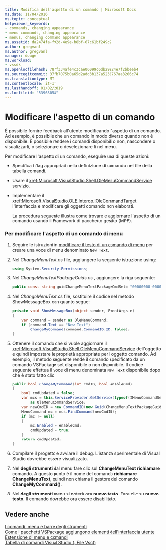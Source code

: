 ```yaml
---
title: Modifica dell'aspetto di un comando | Microsoft Docs
ms.date: 11/04/2016
ms.topic: conceptual
helpviewer_keywords:
- commands, changing appearance
- menu commands, changing appearance
- menus, changing command appearance
ms.assetid: da2474fa-f92d-4e9e-b8bf-67c61bf249c2
author: gregvanl
ms.author: gregvanl
manager: douge
ms.workload:
- vssdk
ms.openlocfilehash: 787f334afe4c3cae06099c6db29924e7f2bbeeb4
ms.sourcegitcommit: 37fb7075b0a65d2add3b137a5230767aa3266c74
ms.translationtype: MT
ms.contentlocale: it-IT
ms.lasthandoff: 01/02/2019
ms.locfileid: "53963058"
---
```

# <a name="change-the-appearance-of-a-command"></a>Modificare l'aspetto di un comando
È possibile fornire feedback all'utente modificando l'aspetto di un comando. Ad esempio, è possibile che un comando in modo diverso quando non è disponibile. È possibile rendere i comandi disponibili o non, nascondere o visualizzarli, o selezionare o deselezionare li nel menu.  
  
 Per modificare l'aspetto di un comando, eseguire una di queste azioni:  
  
- Specifica i flag appropriati nella definizione di comando nel file della tabella comandi.  
  
- Usare il <xref:Microsoft.VisualStudio.Shell.OleMenuCommandService> servizio.  
  
- Implementare il <xref:Microsoft.VisualStudio.OLE.Interop.IOleCommandTarget> l'interfaccia e modificare gli oggetti comando non elaborati.  
  
  La procedura seguente illustra come trovare e aggiornare l'aspetto di un comando usando il Framework di pacchetto gestito (MPF).  
  
### <a name="to-change-the-appearance-of-a-menu-command"></a>Per modificare l'aspetto di un comando di menu  
  
1.  Seguire le istruzioni in [modificare il testo di un comando di menu](../extensibility/changing-the-text-of-a-menu-command.md) per creare una voce di menu denominato `New Text`.  
  
2.  Nel *ChangeMenuText.cs* file, aggiungere la seguente istruzione using:  
  
    ```csharp  
    using System.Security.Permissions;  
    ```  
  
3.  Nel *ChangeMenuTextPackageGuids.cs* , aggiungere la riga seguente:  
  
    ```csharp  
    public const string guidChangeMenuTextPackageCmdSet= "00000000-0000-0000-0000-00000000";  // get the GUID from the .vsct file  
    ```  
  
4.  Nel *ChangeMenuText.cs* file, sostituire il codice nel metodo ShowMessageBox con quanto segue:  
  
    ```csharp  
    private void ShowMessageBox(object sender, EventArgs e)  
    {  
        var command = sender as OleMenuCommand;  
        if (command.Text == "New Text")  
            ChangeMyCommand(command.CommandID.ID, false);
    }  
    ```  
  
5.  Ottenere il comando che si vuole aggiornare il <xref:Microsoft.VisualStudio.Shell.OleMenuCommandService> dell'oggetto e quindi impostare le proprietà appropriate per l'oggetto comando. Ad esempio, il metodo seguente rende il comando specificato da un comando VSPackage set disponibile o non disponibile. Il codice seguente effettua il voce di menu denominata `New Text` disponibile dopo che è stato fatto clic.  
  
    ```csharp  
    public bool ChangeMyCommand(int cmdID, bool enableCmd)  
    {  
        bool cmdUpdated = false;  
        var mcs = this.ServiceProvider.GetService(typeof(IMenuCommandService))  
            as OleMenuCommandService;  
        var newCmdID = new CommandID(new Guid(ChangeMenuTextPackageGuids.guidChangeMenuTextPackageCmdSet), cmdID);  
        MenuCommand mc = mcs.FindCommand(newCmdID);  
        if (mc != null)  
        {  
            mc.Enabled = enableCmd;  
            cmdUpdated = true;  
        }  
        return cmdUpdated;
    }  
    ```  
  
6.  Compilare il progetto e avviare il debug. L'istanza sperimentale di Visual Studio dovrebbe essere visualizzato.  
  
7.  Nel **degli strumenti** dal menu fare clic sul **ChangeMenuText richiamare** comando. A questo punto è il nome del comando **richiamare ChangeMenuText**, quindi non chiama il gestore del comando **ChangeMyCommand()**.  
  
8.  Nel **degli strumenti** menu si noterà ora **nuovo testo**. Fare clic su **nuovo testo**. Il comando dovrebbe ora essere disabilitato.  
  
## <a name="see-also"></a>Vedere anche  
 [I comandi, menu e barre degli strumenti](../extensibility/internals/commands-menus-and-toolbars.md)   
 [Come i pacchetti VSPackage aggiungono elementi dell'interfaccia utente](../extensibility/internals/how-vspackages-add-user-interface-elements.md)   
 [Estensione di menu e comandi](../extensibility/extending-menus-and-commands.md)   
 [Tabella di comandi Visual Studio (. File Vsct)](../extensibility/internals/visual-studio-command-table-dot-vsct-files.md)
